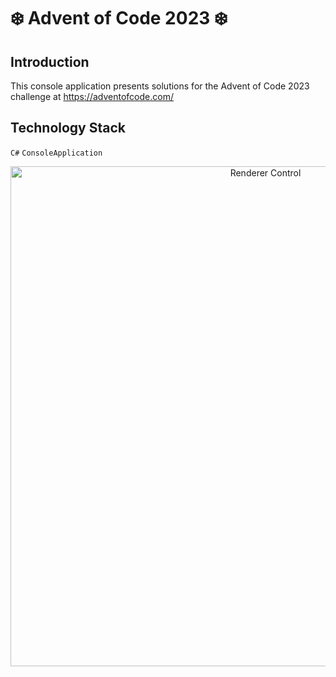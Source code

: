 # ❄️ Advent of Code 2023 ❄️

## Introduction
This console application presents solutions for the Advent of Code 2023 challenge at https://adventofcode.com/

## Technology Stack
`C#` `ConsoleApplication`
<p align="center">
  <img width="800" alt="Renderer Control" src="https://github.com/KamronSaliev/advent-of-code-2023/assets/39851011/6eb27e7b-0e49-47db-a991-c2d5f0dfb5cd">
</p>

